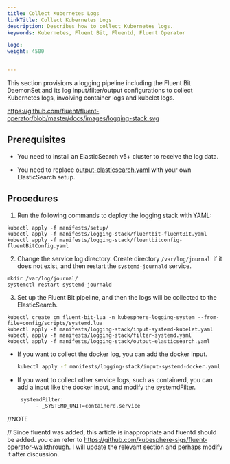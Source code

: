 ```yaml
---
title: Collect Kubernetes Logs
linkTitle: Collect Kubernetes Logs
description: Describes how to collect Kubernetes logs.
keywords: Kubernetes, Fluent Bit, Fluentd, Fluent Operator

logo: 
weight: 4500


---
```


This section provisions a logging pipeline including the Fluent Bit DaemonSet and its log input/filter/output configurations to collect Kubernetes logs, involving container logs and kubelet logs.

https://github.com/fluent/fluent-operator/blob/master/docs/images/logging-stack.svg

## Prerequisites

- You need to install an ElasticSearch v5+ cluster to receive the log data.

- You need to replace [output-elasticsearch.yaml](https://github.com/fluent/fluent-operator/blob/master/manifests/logging-stack/output-elasticsearch.yaml) with your own ElasticSearch setup.

## Procedures

1. Run the following commands to deploy the logging stack with YAML:

```shell
kubectl apply -f manifests/setup/
kubectl apply -f manifests/logging-stack/fluentbit-fluentBit.yaml
kubectl apply -f manifests/logging-stack/fluentbitconfig-fluentBitConfig.yaml
```

2. Change the service log directory. Create directory `/var/log/journal `if it does not exist, and then restart the `systemd-journald` service.

```shell
mkdir /var/log/journal/
systemctl restart systemd-journald
```

3. Set up the Fluent Bit pipeline, and then the logs will be collected to the ElasticSearch.

```shell
kubectl create cm fluent-bit-lua -n kubesphere-logging-system --from-file=config/scripts/systemd.lua
kubectl apply -f manifests/logging-stack/input-systemd-kubelet.yaml
kubectl apply -f manifests/logging-stack/filter-systemd.yaml
kubectl apply -f manifests/logging-stack/output-elasticsearch.yaml
```

- If you want to collect the docker log, you can add the docker input.

  ```bash
  kubectl apply -f manifests/logging-stack/input-systemd-docker.yaml
  ```

- If you want to collect other service logs, such as containerd, you can add a input like the docker input, 
  and modify the systemdFilter.
  
  ```bash
   systemdFilter:
        - _SYSTEMD_UNIT=containerd.service
  ```
  
  
//NOTE

// Since fluentd was added, this article is inappropriate and fluentd should be added. you can refer to https://github.com/kubesphere-sigs/fluent-operator-walkthrough. I will update the relevant section and perhaps modify it after discussion.